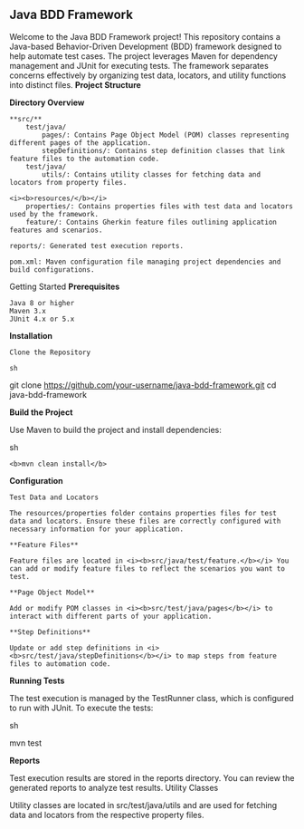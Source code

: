 <h2><b>Java BDD Framework</b></h2>

Welcome to the Java BDD Framework project! This repository contains a Java-based Behavior-Driven Development (BDD) framework designed to help automate test cases. The project leverages Maven for dependency management and JUnit for executing tests. The framework separates concerns effectively by organizing test data, locators, and utility functions into distinct files.
**Project Structure**

**Directory Overview**

    **src/**
        test/java/
            pages/: Contains Page Object Model (POM) classes representing different pages of the application.
            stepDefinitions/: Contains step definition classes that link feature files to the automation code.
        test/java/
            utils/: Contains utility classes for fetching data and locators from property files.

    <i><b>resources/</b></i>
        properties/: Contains properties files with test data and locators used by the framework.
        feature/: Contains Gherkin feature files outlining application features and scenarios.

    reports/: Generated test execution reports.

    pom.xml: Maven configuration file managing project dependencies and build configurations.

Getting Started
**Prerequisites**

    Java 8 or higher
    Maven 3.x
    JUnit 4.x or 5.x

**Installation**

    Clone the Repository

    sh

git clone https://github.com/your-username/java-bdd-framework.git
cd java-bdd-framework

**Build the Project**

Use Maven to build the project and install dependencies:

sh

    <b>mvn clean install</b>

**Configuration**

    Test Data and Locators

    The resources/properties folder contains properties files for test data and locators. Ensure these files are correctly configured with necessary information for your application.

    **Feature Files**

    Feature files are located in <i><b>src/java/test/feature.</b></i> You can add or modify feature files to reflect the scenarios you want to test.

    **Page Object Model**

    Add or modify POM classes in <i><b>src/test/java/pages</b></i> to interact with different parts of your application.

    **Step Definitions**

    Update or add step definitions in <i><b>src/test/java/stepDefinitions</b></i> to map steps from feature files to automation code.

**Running Tests**

The test execution is managed by the TestRunner class, which is configured to run with JUnit. To execute the tests:

sh

mvn test

**Reports**

Test execution results are stored in the reports directory. You can review the generated reports to analyze test results.
Utility Classes

Utility classes are located in src/test/java/utils and are used for fetching data and locators from the respective property files.
